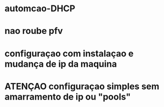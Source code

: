 # automcao-DHCP
# nao roube pfv
# configuraçao com instalaçao e mudança de ip da maquina
# ATENÇAO configuraçao simples sem amarramento de ip ou "pools"
